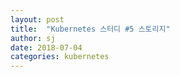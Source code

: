 ```yaml
---
layout: post
title:  "Kubernetes 스터디 #5 스토리지"
author: sj
date: 2018-07-04
categories: kubernetes
---
```

